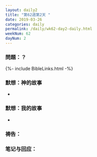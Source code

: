 ```yaml
---
layout: daily2
title: "第62週第2天 "
date: 2019-03-26
categories: daily
permalink: /daily/wk62-day2-daily.html
weekNum: 62
dayNum: 2
---
```


### 問題：？ 

{%- include BibleLinks.html -%}

### 默想：神的故事 
+  

### 默想：我的故事
+ 

### 祷告：

### 笔记与回应：
